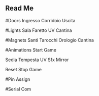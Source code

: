 ## Read Me

#Doors
Ingresso
Corridoio
Uscita

#Lights
Sala
Faretto
UV
Cantina

#Magnets
Santi
Tarocchi
Orologio
Cantina

#Animations
Start Game

Sedia
Tempesta
UV Sfx
Mirror

Reset
Stop Game

#Pin Assign

#Serial Com
